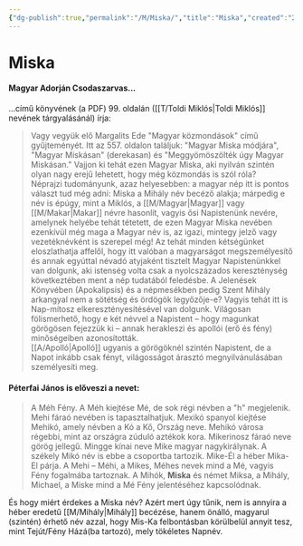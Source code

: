 ```yaml
---
{"dg-publish":true,"permalink":"/M/Miska/","title":"Miska","created":"2023-10-20T12:54","updated":"2025-07-30T03:30"}
---
```



# Miska

#### Magyar Adorján Csodaszarvas...  

...című könyvének (a PDF) 99. oldalán ([[T/Toldi Miklós\|Toldi Miklós]] nevének tárgyalásánál) írja:  
> Vagy vegyük elő Margalits Ede "Magyar közmondások" című gyűjteményét. Itt az 557. oldalon találjuk: "Magyar Miska módjára", "Magyar Miskásan" (derekasan) és "Meggyömöszölték úgy Magyar Miskásan." Vajjon ki tehát ezen Magyar Miska, aki nyilván szintén olyan nagy erejű lehetett, hogy még közmondás is szól róla?  
> Néprajzi tudományunk, azaz helyesebben: a magyar nép itt is pontos választ tud még adni: Miska a Mihály név becéző alakja; márpedig e név is épúgy, mint a Miklós, a [[M/Magyar\|Magyar]] vagy [[M/Makar\|Makar]] névre hasonlít, vagyis ősi Napistenünk nevére, amelynek helyébe tehát tétetett, de ezen Magyar Miska nevében ezenkívül még maga a Magyar név is, az igazi, mintegy jelző vagy vezetéknévként is szerepel még! Az tehát minden kétségünket eloszlathatja affelől, hogy itt valóban a magyarságot megszemélyesítő és annak egyúttal névadó atyjaként tisztelt Magyar Napistenünkkel van dolgunk, aki istenség volta csak a nyolcszázados kereszténység következtében ment a nép tudatából feledésbe. A Jelenések Könyvében (Apokalipsis) és a népmesékben pedig Szent Mihály arkangyal nem a sötétség és ördögök legyőzője-e? Vagyis tehát itt is Nap-mítosz elkeresztényesítésével van dolgunk. Világosan fölismerhető, hogy e két névvel a Napistent – hogy magunkat görögösen fejezzük ki – annak herakleszi és apollói (erő és fény) minőségeiben azonosították.  
> [[A/Apolló\|Apolló]] ugyanis a görögöknél szintén Napistent, de a Napot inkább csak fényt, világosságot árasztó megnyilvánulásában személyesíti meg.  

#### Péterfai János is előveszi a nevet:  

> A Méh Fény. A Méh kiejtése Mé, de sok régi névben a "h" megjelenik. Mehi fáraó nevében is tapasztalhatjuk. Mexikó spanyol kiejtése Mehikó, amely névben a Kó a Kő, Ország neve. Mehikó városa régebbi, mint az országra zúduló aztékok kora. Mikerinosz fáraó neve görög jellegű. Mingge kínai neve Mike magyar nagykirálynak. A székely Mikó név is ebbe a csoportba tartozik. Mike-Él a héber Mika-El párja. A Mehi – Méhi, a Mikes, Méhes nevek mind a Mé, vagyis Fény fogalmába tartoznak. A Mihók, **Miska** és német Miksa, a Mihály, Michael, a Miske mind a Mé Fény jelentéséhez kapcsolódnak.  

És hogy miért érdekes a Miska név? Azért mert úgy tűnik, nem is annyira a héber eredetű [[M/Mihály\|Mihály]] becézése, hanem önálló, magyarul (szintén) érhető név azzal, hogy Mis-Ka felbontásban körülbelül annyit tesz, mint Tejút/Fény Házá(ba tartozó), mely tökéletes Napnév.  